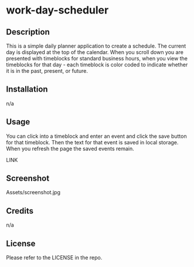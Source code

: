 # work-day-scheduler

## Description
This is a simple daily planner application to create a schedule. The current day is displayed at the top of the calendar. When you scroll down you are presented with timeblocks for standard business hours, when you view the timeblocks for that day - each timeblock is color coded to indicate whether it is in the past, present, or future. 

## Installation
n/a

## Usage
You can click into a timeblock and enter an event and click the save button for that timeblock. Then the text for that event is saved in local storage. When you refresh the page the saved events remain.

LINK

## Screenshot
Assets/screenshot.jpg

## Credits
n/a

## License
Please refer to the LICENSE in the repo.
